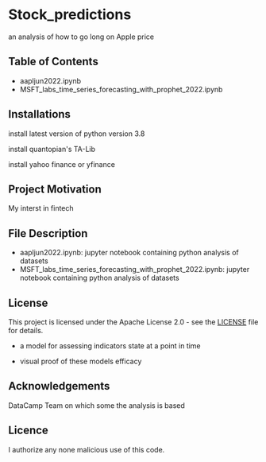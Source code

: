 # Stock_predictions
an analysis of how to go long on Apple price


## Table of Contents

- aapljun2022.ipynb
- MSFT_labs_time_series_forecasting_with_prophet_2022.ipynb


## Installations

install latest version of python version 3.8

install quantopian's TA-Lib

install yahoo finance or yfinance


## Project Motivation

My interst in fintech


## File Description  

- aapljun2022.ipynb: jupyter notebook containing python analysis of datasets
- MSFT_labs_time_series_forecasting_with_prophet_2022.ipynb: jupyter notebook containing python analysis of datasets

## License

This project is licensed under the Apache License 2.0 - see the [LICENSE](LICENSE) file for details.


- a model for assessing indicators state at a point in time

- visual proof of these models efficacy




## Acknowledgements

DataCamp Team on which some the analysis is based


## Licence

I authorize any none malicious use of this code.
